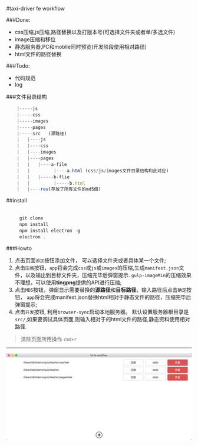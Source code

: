 #taxi-driver fe workflow

###Done:

* css压缩,js压缩,路径替换以及打版本号(可选择文件夹或者单/多选文件)
* image压缩和移位
* 静态服务器,PC和moblie同时预览(开发阶段使用相对路径)
* html文件的路径替换

###Todo:


* 代码规范
* log


###文件目录结构

```javascript
    |-----js
    |-----css
    |-----images
    |-----pages
    |-----src   (源路径)
    |   |----js
    |   |----css
    |   |----images
    |   |----pages
    |   |   |----a-file
    |   |         |----a.html (css/js/images文件目录结构和此对应)
    |   |   |-----b-flie
    |   |         |-----b.html
    |   |----rev(存放了所有文件的md5值)
```

##install

```javascript

     git clone  
     npm install
     npm install electron -g
     electron .

```

###Howto

1. 点击页面`添加`按钮添加文件， 可以选择文件夹或者具体某一个文件;
2. 点击`压缩`按钮，`app`将会完成`css`或`js`或`images`的压缩,生成`manifest.json`文件，以及输出到目标文件夹，压缩完毕后弹窗提示.
`gulp-imageMin`的压缩效果不理想，可以使用**tingpng**提供的API进行压缩;
3. 点击`MD5`按钮，弹窗显示需要替换的**源路径**和**目标路径**，输入路径后点击`确定`按钮，
`app`将会完成manifest.json替换html相对于静态文件的路径，压缩完毕后弹窗提示;
4. 点击`开发`按钮, 利用`browser-sync`启动本地服务器。
默认设置服务器根目录是`src/`,如果要调试具体页面,则输入相对于的html文件的路径,静态资料使用相对路径.

> 清除页面所用操作 `cmd+r`

---

![uiDemo](https://github.com/CommanderXL/td-feworkflow/raw/master/images/ui.png)
